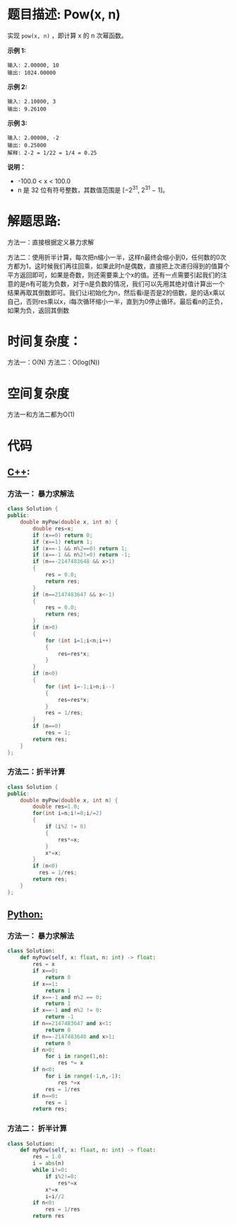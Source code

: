 # 题目描述:  Pow(x, n)

实现 ``pow(x, n)`` ，即计算 x 的 n 次幂函数。


**示例 1:**
```
输入: 2.00000, 10
输出: 1024.00000
```

**示例 2:**
```
输入: 2.10000, 3
输出: 9.26100
```

**示例 3:**
```
输入: 2.00000, -2
输出: 0.25000
解释: 2-2 = 1/22 = 1/4 = 0.25
```

**说明：**

  - -100.0 < x < 100.0
  - n 是 32 位有符号整数，其数值范围是 [−2<sup>31</sup>, 2<sup>31</sup> − 1]。

  
# 解题思路:
  方法一：直接根据定义暴力求解
  
  方法二：使用折半计算，每次把n缩小一半，这样n最终会缩小到0，任何数的0次方都为1，这时候我们再往回乘，如果此时n是偶数，直接把上次递归得到的值算个平方返回即可，如果是奇数，则还需要乘上个x的值。还有一点需要引起我们的注意的是n有可能为负数，对于n是负数的情况，我们可以先用其绝对值计算出一个结果再取其倒数即可。我们让i初始化为n，然后看i是否是2的倍数，是的话x乘以自己，否则res乘以x，i每次循环缩小一半，直到为0停止循环。最后看n的正负，如果为负，返回其倒数
# 时间复杂度：
  方法一：O(N)
  方法二：O(log(N))
# 空间复杂度
  方法一和方法二都为O(1)
  
# 代码

## [C++](./PowX-N.cpp):

### 方法一： 暴力求解法
```c++
class Solution {
public:
    double myPow(double x, int n) {
        double res=x;
        if (x==0) return 0;
        if (x==1) return 1;
        if (x==-1 && n%2==0) return 1;
        if (x==-1 && n%2!=0) return -1;
        if (n==-2147483648 && x>1) 
        {
            res = 0.0;
            return res;
        }
        if (n==2147483647 && x<-1) 
        {
            res = 0.0;
            return res;
        }
        if (n>0)
        {
            for (int i=1;i<n;i++)
            {
                res=res*x;
            }
        }
        if (n<0)
        {
            for (int i=-1;i>n;i--)
            {
                res=res*x;
            }
            res = 1/res;
        }
        if (n==0)
            res = 1;
        return res;
    }
};
```

### 方法二：折半计算
```c++
class Solution {
public:
    double myPow(double x, int n) {
        double res=1.0;
        for(int i=n;i!=0;i/=2)
        {
            if (i%2 != 0)
            {
                res*=x;
            }
            x*=x;
        }
        if (n<0)
          res = 1/res;
        return res;
    }
};
```

## [Python:](https://github.com/bryceustc/LeetCode_Note/blob/master/python/PowX-N/PowX-N.py)
### 方法一： 暴力求解法
```python
class Solution:
    def myPow(self, x: float, n: int) -> float:
        res = x
        if x==0:
            return 0
        if x==1:
            return 1
        if x==-1 and n%2 == 0:
            return 1
        if x==-1 and n%2 != 0:
            return -1
        if n==2147483647 and x<1:
            return 0
        if n==-2147483648 and x>1:
            return 0
        if n>0:
            for i in range(1,n):
                res *= x
        if n<0:
            for i in range(-1,n,-1):
                res *=x
            res = 1/res
        if n==0:
            res = 1
        return res;
```

### 方法二： 折半计算
```python
class Solution:
    def myPow(self, x: float, n: int) -> float:
        res = 1.0
        i = abs(n)
        while i!=0:
            if i%2!=0:
                res*=x
            x*=x
            i=i//2
        if n<0:
            res = 1/res
        return res
```
